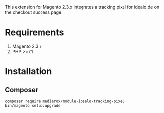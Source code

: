 This extension for Magento 2.3.x integrates a tracking pixel for idealo.de on the checkout success page.

Requirements
============
1. Magento 2.3.x
2. PHP >=7.1

Installation
============
Composer
--------
    composer require mediarox/module-idealo-tracking-pixel
    bin/magento setup:upgrade